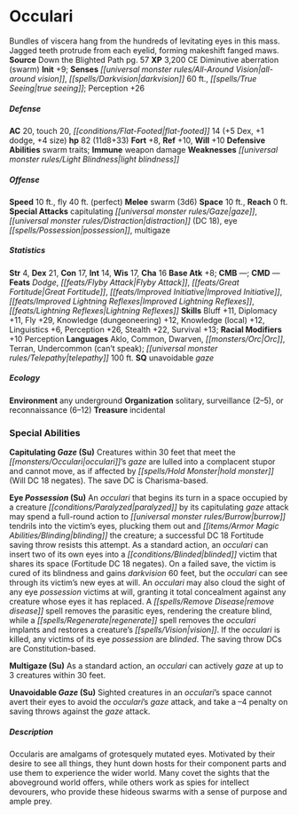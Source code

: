 ﻿---
cssclass: [monsters]
title1: Occulari
desc_short: Bundles of viscera hang from the hundreds of levitating eyes in this mass.
  Jagged teeth protrude from each eyelid, forming makeshift fanged maws.
title2: Occulari
CR: 7
sources:
- name: Down the Blighted Path
  page: 57
  link: http://paizo.com/products/btpy9j6u?Pathfinder-Module-Down-the-Blighted-Path
XP: 3200
alignment: CE
size: Diminutive
type: aberration
subtypes:
- swarm
initiative:
  bonus: 9
senses:
  all-around vision: true
  darkvision: 60
  true seeing: true
AC:
  AC: 20
  touch: 20
  flat_footed: 14
  components:
    dex: 5
    dodge: 1
    size: 4
HP:
  HP: 82
  long: 11d8+33
saves:
  fort: 8
  ref: 10
  will: 10
defensive_abilities:
- swarm traits
immunities:
- weapon damage
weaknesses:
- light blindness
speeds:
  base: 10
  fly: 40
  fly_maneuverability: perfect
attacks:
  melee:
  - - text: swarm (3d6)
      entries:
      - - damage: 3d6
      attack: swarm
  special:
  - capitulating gaze
  - distraction (DC 18)
  - eye possession
  - multigaze
space: 10
reach: 0
ability_scores:
  STR: 4
  DEX: 21
  CON: 17
  INT: 14
  WIS: 17
  CHA: 16
BAB: 8
CMB:
CMD:
feats:
- name: Dodge
- name: Flyby Attack
- name: Great Fortitude
- name: Improved Initiative
- name: Improved Lightning Reflexes
- name: Lightning Reflexes
skills:
  Bluff: 11
  Diplomacy: 11
  Fly: 29
  Knowledge (dungeoneering): 12
  Knowledge (local): 12
  Linguistics: 6
  Perception: 26
  Stealth: 22
  Survival: 13
  _racial_mods:
    Perception:
      _: 10
languages:
- Aklo
- Common
- Dwarven
- Orc
- Terran
- Undercommon (can't speak)
- telepathy 100 ft.
special_qualities:
- unavoidable gaze
ecology:
  environment: any underground
  organization: solitary, surveillance (2-5), or reconnaissance (6-12)
  treasure_type: incidental
special_abilities:
  Capitulating Gaze (Su): Creatures within 30 feet that meet the occulari's gaze are
    lulled into a complacent stupor and cannot move, as if affected by hold monster
    (Will DC 18 negates). The save DC is Charisma-based.
  Eye Possession (Su): An occulari that begins its turn in a space occupied by a creature
    paralyzed by its capitulating gaze attack may spend a full-round action to burrow
    tendrils into the victim's eyes, plucking them out and blinding the creature;
    a successful DC 18 Fortitude saving throw resists this attempt. As a standard
    action, an occulari can insert two of its own eyes into a blinded victim that
    shares its space (Fortitude DC 18 negates). On a failed save, the victim is cured
    of its blindness and gains darkvision 60 feet, but the occulari can see through
    its victim's new eyes at will. An occulari may also cloud the sight of any eye
    possession victims at will, granting it total concealment against any creature
    whose eyes it has replaced. A remove disease spell removes the parasitic eyes,
    rendering the creature blind, while a regenerate spell removes the occulari implants
    and restores a creature's vision. If the occulari is killed, any victims of its
    eye possession are blinded. The saving throw DCs are Constitution-based.
  Multigaze (Su): As a standard action, an occulari can actively gaze at up to 3 creatures
    within 30 feet.
  Unavoidable Gaze (Su): Sighted creatures in an occulari's space cannot avert their
    eyes to avoid the occulari's gaze attack, and take a -4 penalty on saving throws
    against the gaze attack.
desc_long: Occularis are amalgams of grotesquely mutated eyes. Motivated by their
  desire to see all things, they hunt down hosts for their component parts and use
  them to experience the wider world. Many covet the sights that the aboveground world
  offers, while others work as spies for intellect devourers, who provide these hideous
  swarms with a sense of purpose and ample prey.

---

# Occulari
Bundles of viscera hang from the hundreds of levitating eyes in this mass. Jagged teeth protrude from each eyelid, forming makeshift fanged maws.
**Source** Down the Blighted Path pg. 57
**XP** 3,200
CE Diminutive aberration (swarm)
**Init** +9; **Senses** _[[universal monster rules/All-Around Vision|all-around vision]]_, _[[spells/Darkvision|darkvision]]_ 60 ft., _[[spells/True Seeing|true seeing]]_; Perception +26

##### Defense

**AC** 20, touch 20, _[[conditions/Flat-Footed|flat-footed]]_ 14 (+5 Dex, +1 dodge, +4 size)
**hp** 82 (11d8+33)
**Fort** +8, **Ref** +10, **Will** +10
**Defensive Abilities** swarm traits; **Immune** weapon damage
**Weaknesses** _[[universal monster rules/Light Blindness|light blindness]]_

##### Offense
**Speed** 10 ft., fly 40 ft. (perfect)
**Melee** swarm (3d6)
**Space** 10 ft., **Reach** 0 ft.
**Special Attacks** capitulating _[[universal monster rules/Gaze|gaze]]_, _[[universal monster rules/Distraction|distraction]]_ (DC 18), eye _[[spells/Possession|possession]]_, multigaze

##### Statistics
**Str** 4, **Dex** 21, **Con** 17, **Int** 14, **Wis** 17, **Cha** 16
**Base Atk** +8; **CMB** —; **CMD** —
**Feats** _Dodge_, _[[feats/Flyby Attack|Flyby Attack]]_, _[[feats/Great Fortitude|Great Fortitude]]_, _[[feats/Improved Initiative|Improved Initiative]]_, _[[feats/Improved Lightning Reflexes|Improved Lightning Reflexes]]_, _[[feats/Lightning Reflexes|Lightning Reflexes]]_
**Skills** Bluff +11, Diplomacy +11, Fly +29, Knowledge (dungeoneering) +12, Knowledge (local) +12, Linguistics +6, Perception +26, Stealth +22, Survival +13; **Racial Modifiers** +10 Perception
**Languages** Aklo, Common, Dwarven, _[[monsters/Orc|Orc]]_, Terran, Undercommon (can’t speak); _[[universal monster rules/Telepathy|telepathy]]_ 100 ft.
**SQ** unavoidable _gaze_

##### Ecology

**Environment** any underground
**Organization** solitary, surveillance (2–5), or reconnaissance (6–12)
**Treasure** incidental

### Special Abilities

**Capitulating _Gaze_ (Su)** Creatures within 30 feet that meet the _[[monsters/Occulari|occulari]]_’s _gaze_ are lulled into a complacent stupor and cannot move, as if affected by _[[spells/Hold Monster|hold monster]]_ (Will DC 18 negates). The save DC is Charisma-based.

**Eye _Possession_ (Su)** An _occulari_ that begins its turn in a space occupied by a creature _[[conditions/Paralyzed|paralyzed]]_ by its capitulating _gaze_ attack may spend a full-round action to _[[universal monster rules/Burrow|burrow]]_ tendrils into the victim’s eyes, plucking them out and _[[items/Armor Magic Abilities/Blinding|blinding]]_ the creature; a successful DC 18 Fortitude saving throw resists this attempt. As a standard action, an _occulari_ can insert two of its own eyes into a _[[conditions/Blinded|blinded]]_ victim that shares its space (Fortitude DC 18 negates). On a failed save, the victim is cured of its blindness and gains _darkvision_ 60 feet, but the _occulari_ can see through its victim’s new eyes at will. An _occulari_ may also cloud the sight of any eye _possession_ victims at will, granting it total concealment against any creature whose eyes it has replaced. A _[[spells/Remove Disease|remove disease]]_ spell removes the parasitic eyes, rendering the creature blind, while a _[[spells/Regenerate|regenerate]]_ spell removes the _occulari_ implants and restores a creature’s _[[spells/Vision|vision]]_. If the _occulari_ is killed, any victims of its eye _possession_ are _blinded_. The saving throw DCs are Constitution-based.

**Multigaze (Su)** As a standard action, an _occulari_ can actively _gaze_ at up to 3 creatures within 30 feet.

**Unavoidable _Gaze_ (Su)** Sighted creatures in an _occulari_’s space cannot avert their eyes to avoid the _occulari_’s _gaze_ attack, and take a –4 penalty on saving throws against the _gaze_ attack.

##### Description

Occularis are amalgams of grotesquely mutated eyes. Motivated by their desire to see all things, they hunt down hosts for their component parts and use them to experience the wider world. Many covet the sights that the aboveground world offers, while others work as spies for intellect devourers, who provide these hideous swarms with a sense of purpose and ample prey.